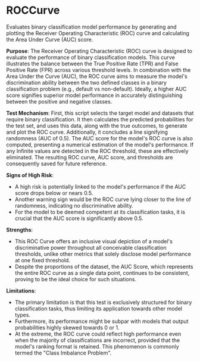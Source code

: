# ROCCurve

Evaluates binary classification model performance by generating and plotting the Receiver Operating Characteristic
(ROC) curve and calculating the Area Under Curve (AUC) score.

**Purpose**:
The Receiver Operating Characteristic (ROC) curve is designed to evaluate the performance of binary classification
models. This curve illustrates the balance between the True Positive Rate (TPR) and False Positive Rate (FPR)
across various threshold levels. In combination with the Area Under the Curve (AUC), the ROC curve aims to measure
the model's discrimination ability between the two defined classes in a binary classification problem (e.g.,
default vs non-default). Ideally, a higher AUC score signifies superior model performance in accurately
distinguishing between the positive and negative classes.

**Test Mechanism**:
First, this script selects the target model and datasets that require binary classification. It then calculates the
predicted probabilities for the test set, and uses this data, along with the true outcomes, to generate and plot
the ROC curve. Additionally, it concludes a line signifying randomness (AUC of 0.5). The AUC score for the model's
ROC curve is also computed, presenting a numerical estimation of the model's performance. If any Infinite values
are detected in the ROC threshold, these are effectively eliminated. The resulting ROC curve, AUC score, and
thresholds are consequently saved for future reference.

**Signs of High Risk**:
- A high risk is potentially linked to the model's performance if the AUC score drops below or nears 0.5.
- Another warning sign would be the ROC curve lying closer to the line of randomness, indicating no discriminative
ability.
- For the model to be deemed competent at its classification tasks, it is crucial that the AUC score is
significantly above 0.5.

**Strengths**:
- This ROC Curve offers an inclusive visual depiction of a model's discriminative power throughout all conceivable
classification thresholds, unlike other metrics that solely disclose model performance at one fixed threshold.
- Despite the proportions of the dataset, the AUC Score, which represents the entire ROC curve as a single data
point, continues to be consistent, proving to be the ideal choice for such situations.

**Limitations**:
- The primary limitation is that this test is exclusively structured for binary classification tasks, thus limiting
its application towards other model types.
- Furthermore, its performance might be subpar with models that output probabilities highly skewed towards 0 or 1.
- At the extreme, the ROC curve could reflect high performance even when the majority of classifications are
incorrect, provided that the model's ranking format is retained. This phenomenon is commonly termed the "Class
Imbalance Problem".